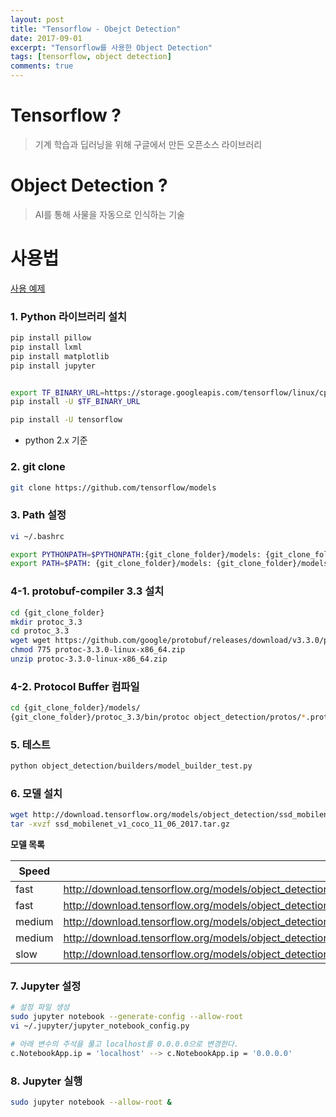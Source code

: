 ```yaml
---
layout: post
title: "Tensorflow - Obejct Detection"
date: 2017-09-01
excerpt: "Tensorflow를 사용한 Object Detection"
tags: [tensorflow, object detection]
comments: true
---
```


# Tensorflow ?

 > 기계 학습과 딥러닝을 위해 구글에서 만든 오픈소스 라이브러리

# Object Detection ?

 > AI를 통해 사물을 자동으로 인식하는 기술

# 사용법

[사용 예제](http://bcho.tistory.com/1192)

### 1. Python 라이브러리 설치

```sh
pip install pillow
pip install lxml
pip install matplotlib
pip install jupyter


export TF_BINARY_URL=https://storage.googleapis.com/tensorflow/linux/cpu/tensorflow-1.3.0-cp27-none-linux_x86_64.whl
pip install -U $TF_BINARY_URL

pip install -U tensorflow
```

 - python 2.x 기준

### 2. git clone

```sh
git clone https://github.com/tensorflow/models
```

### 3. Path 설정

```sh
vi ~/.bashrc
```

```sh
export PYTHONPATH=$PYTHONPATH:{git_clone_folder}/models: {git_clone_folder}/models/slim
export PATH=$PATH: {git_clone_folder}/models: {git_clone_folder}/models/slim
```

### 4-1. protobuf-compiler 3.3 설치

```sh
cd {git_clone_folder}
mkdir protoc_3.3
cd protoc_3.3
wget wget https://github.com/google/protobuf/releases/download/v3.3.0/protoc-3.3.0-linux-x86_64.zip
chmod 775 protoc-3.3.0-linux-x86_64.zip
unzip protoc-3.3.0-linux-x86_64.zip
```

### 4-2. Protocol Buffer 컴파일

```sh
cd {git_clone_folder}/models/
{git_clone_folder}/protoc_3.3/bin/protoc object_detection/protos/*.proto --python_out=.
```

### 5. 테스트

```sh
python object_detection/builders/model_builder_test.py
```

### 6. 모델 설치

```sh
wget http://download.tensorflow.org/models/object_detection/ssd_mobilenet_v1_coco_11_06_2017.tar.gz
tar -xvzf ssd_mobilenet_v1_coco_11_06_2017.tar.gz
```

**모델 목록**

|Speed|주소|
|---|---|
|fast|<http://download.tensorflow.org/models/object_detection/ssd_mobilenet_v1_coco_11_06_2017.tar.gz>|
|fast|<http://download.tensorflow.org/models/object_detection/ssd_inception_v2_coco_11_06_2017.tar.gz>|
|medium|<http://download.tensorflow.org/models/object_detection/rfcn_resnet101_coco_11_06_2017.tar.gz>|
|medium|<http://download.tensorflow.org/models/object_detection/faster_rcnn_resnet101_coco_11_06_2017.tar.gz>|
|slow|<http://download.tensorflow.org/models/object_detection/faster_rcnn_inception_resnet_v2_atrous_coco_11_06_2017.tar.gz>|

### 7. Jupyter 설정

```sh
# 설정 파일 생성
sudo jupyter notebook --generate-config --allow-root
vi ~/.jupyter/jupyter_notebook_config.py
```

```sh
# 아래 변수의 주석을 풀고 localhost를 0.0.0.0으로 변경한다.
c.NotebookApp.ip = 'localhost' --> c.NotebookApp.ip = '0.0.0.0'
```

### 8. Jupyter 실행

```sh
sudo jupyter notebook --allow-root &
```
